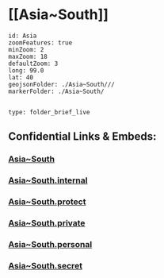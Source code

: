 ﻿
# [[Asia~South]] 

```leaflet
id: Asia
zoomFeatures: true 
minZoom: 2 
maxZoom: 18
defaultZoom: 3
long: 99.0
lat: 40
geojsonFolder: ./Asia~South///
markerFolder: ./Asia~South/
```


```folderv
```

```ccard
type: folder_brief_live
```
 

## Confidential Links & Embeds: 

### [Asia~South](/_public/Earth/Continent/Asia/Asia~South.md) 

### [Asia~South.internal](/_internal/Earth/Continent/Asia/Asia~South.internal.md) 

### [Asia~South.protect](/_protect/Earth/Continent/Asia/Asia~South.protect.md) 

### [Asia~South.private](/_private/Earth/Continent/Asia/Asia~South.private.md) 

### [Asia~South.personal](/_personal/Earth/Continent/Asia/Asia~South.personal.md) 

### [Asia~South.secret](/_secret/Earth/Continent/Asia/Asia~South.secret.md) 
